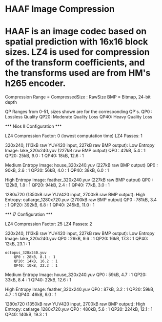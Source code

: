 # HAAF Image Compression


# HAAF is an image codec based on spatial prediction with 16x16 block sizes. LZ4 is used for compression of the transform coefficients, and the transforms used are from HM's h265 encoder.

Compression Range = CompressedSize : RawSize
BMP = Bitmap, 24-bit depth

QP Ranges from 0-51, sizes shown are for the corresponding QP's.
QP0 : Lossless Quality
QP20: Moderate Quality Loss
QP40: Heavy Quality Loss

*** Nios II Configuration ***

LZ4 Compression Factor: 0 (lowest computation time)
LZ4 Passes: 1

320x240, (113kB raw YUV420 input, 227kB raw BMP output):
  Low Entropy Image:
  	lake_320x240.yuv (227kB raw BMP output)
  		QP0 : 42kB, 5.4 : 1
  		QP20: 25kB, 9.0 : 1
  		QP40: 18kB, 12.6 : 1
  
  Medium Entropy Image:
  	house_320x240.yuv (227kB raw BMP output)
  		QP0 : 90kB, 2.6 : 1
  		QP20: 56kB, 4.0 : 1
  		QP40: 38kB, 6.0 : 1
  
  High Entropy Image:
  	feather_320x240.yuv (227kB raw BMP output)
  		QP0 : 122kB, 1.8 : 1
  		QP20: 94kB,  2.4 : 1
  		QP40: 77kB,  3.0 : 1
  
1280x720 (1350kB raw YUV420 input, 2700kB raw BMP output):
  High Entropy:
  	catlarge_1280x720.yuv (2700kB raw BMP output)
  		QP0 : 781kB, 3.4 : 1
  		QP20: 392kB, 6.8 : 1
  		QP40: 245kB, 11.0 : 1

*** i7 Configuration ***
 
LZ4 Compression Factor: 25
LZ4 Passes: 2

320x240, (113kB raw YUV420 input, 227kB raw BMP output):
  Low Entropy Image:
  	lake_320x240.yuv
  		QP0 : 29kB, 9.6 : 1
  		QP20: 16kB, 17.3 : 1
  		QP40: 12kB, 23.1 : 1
  		
  	octopus_320x240.yuv
  		QP0 : 28kB, 8.1 : 1
  		QP20: 14kB, 16.2 : 1
  		QP40: 10kB, 22.2 : 1
  
  Medium Entropy Image:
  	house_320x240.yuv
  		QP0 : 59kB, 4.7 : 1
  		QP20: 33kB, 8.4 : 1
  		QP40: 22kB, 12.6 : 1
  
  High Entropy Image:
  	feather_320x240.yuv
  		QP0 : 87kB, 3.2 : 1
  		QP20: 59kB, 4.7 : 1
  		QP40: 46kB, 6.0 : 1

1280x720 (1350kB raw YUV420 input, 2700kB raw BMP output):
  High Entropy:
  	catlarge_1280x720.yuv
  		QP0 : 480kB, 5.6 : 1
  		QP20: 224kB, 12.1 : 1
  		QP40: 140kB, 19.3 : 1
